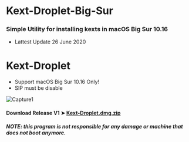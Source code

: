 # Kext-Droplet-Big-Sur

### Simple Utility for installing kexts in macOS Big Sur 10.16
- Lattest Update 26 June 2020

# Kext-Droplet
- Support macOS Big Sur 10.16 Only!
- SIP must be disable

![Capture1](https://i87.servimg.com/u/f87/17/99/48/98/webp_n10.gif)


#### Download Release V1 ➤ [Kext-Droplet.dmg.zip](https://github.com/chris1111/Kext-Droplet-Big-Sur/releases/tag/V1)

##### NOTE: this program is not responsible for any damage or machine that does not boot anymore.
